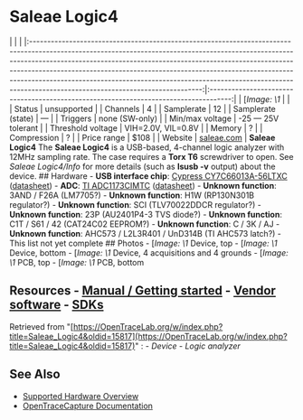 # Saleae Logic4
| | | |:-----------------------------------------------------------------------------------------------------------------------------------------------------------------------------------------------------------------------------------------------------------------------------------------------------------------------------------------------------------------------------------------------------------------------------------------------------:|:------------------------------------------------------------------------------------:| | [*Image: \1* | | | Status | unsupported | | Channels | 4 | | Samplerate | 12 | | Samplerate (state) | — | | Triggers | none (SW-only) | | Min/max voltage | -25 — 25V tolerant | | Threshold voltage | VIH=2.0V, VIL=0.8V | | Memory | ? | | Compression | ? | | Price range | \$108 | | Website | [saleae.com](http://www.saleae.com/) | **Saleae Logic4** The **Saleae Logic4** is a USB-based, 4-channel logic analyzer with 12MHz sampling rate. The case requires a **Torx T6** screwdriver to open. See *Saleae Logic4/Info* for more details (such as **lsusb -v** output) about the device. ## Hardware \- **USB interface chip**: [Cypress CY7C66013A-56LTXC](http://www.cypress.com/?mpn=CY7C68013A-56LTXC) ([datasheet](http://www.cypress.com/?docID=45142)) \- **ADC**: [TI ADC1173CIMTC](https://www.ti.com/product/ADC1173) ([datasheet](https://www.ti.com/lit/ds/snas025f/snas025f.pdf?ts=1605060581469)) \- **Unknown function**: 3AND / F26A (LM7705?) \- **Unknown function**: H1W (RP130N301B regulator?) \- **Unknown function**: SCI (TLV70022DDCR regulator?) \- **Unknown function**: 23P (AU2401P4-3 TVS diode?) \- **Unknown function**: C1T / S61 / 42 (CAT24C02 EEPROM?) \- **Unknown function**: C / 3K / AJ \- **Unknown function**: AHC573 / L2L3R401 / UnD314B (TI AHC573 latch?) \- This list not yet complete ## Photos \-
[*Image: \1*
Device, top
\-
[*Image: \1*
Device, bottom
\-
[*Image: \1*
Device, 4 acquisitions and 4 grounds
\-
[*Image: \1*
PCB, top
\-
[*Image: \1*
PCB, bottom
## Resources \- [Manual / Getting started](https://support.saleae.com/getting-started) \- [Vendor software](http://www.saleae.com/downloads) \- [SDKs](https://support.saleae.com/saleae-api-and-sdk)
Retrieved from "[https://OpenTraceLab.org/w/index.php?title=Saleae_Logic4&oldid=15817](https://OpenTraceLab.org/w/index.php?title=Saleae_Logic4&oldid=15817)"
: \- *Device* \- *Logic analyzer*
## See Also
- [Supported Hardware Overview](../supported-hardware.md)
- [OpenTraceCapture Documentation](../../opentracecapture/overview.md)
